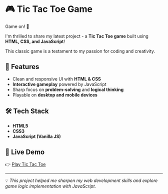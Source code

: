 # 🎮 Tic Tac Toe Game  

Game on! 🎉  

I'm thrilled to share my latest project - a **Tic Tac Toe game** built using **HTML, CSS, and JavaScript**!  

This classic game is a testament to my passion for coding and creativity.  

## 🚀 Features
- Clean and responsive UI with **HTML & CSS**
- **Interactive gameplay** powered by JavaScript
- Sharp focus on **problem-solving** and **logical thinking**
- Playable on **desktop and mobile devices**

## 🛠️ Tech Stack
- **HTML5**
- **CSS3**
- **JavaScript (Vanilla JS)**

## 🎯 Live Demo
👉 [Play Tic Tac Toe](https://aquamarine-khapse-997869.netlify.app/)  

---
💡 *This project helped me sharpen my web development skills and explore game logic implementation with JavaScript.*  

